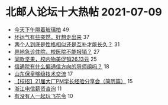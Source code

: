 # 北邮人论坛十大热帖 2021-07-09

- [今天下午隔着玻璃拍](https://bbs.byr.cn/article/Photo/270318) 49
- [坏运气有些突然，好想走出来](https://bbs.byr.cn/article/Feeling/3174509) 37
- [两个人到底是性格相似还是互补才能长久？](https://bbs.byr.cn/article/Friends/1998594) 31
- [异地急诊住院，校医院不能报销？](https://bbs.byr.cn/article/Talking/6287666) 27
- [同款坚果，校内物美促销26.13元](https://bbs.byr.cn/article/Picture/3293781) 25
- [信通院有什么偏通信方向的导师组吗？](https://bbs.byr.cn/article/AimGraduate/1208614) 18
- [山东保皇够级技术交流](https://bbs.byr.cn/article/Shandong/420705) 17
- [【校招】21届大厂PM学长经验分享会（简历篇）](https://bbs.byr.cn/article/Job/2137600) 15
- [浙江电信薪资咨询](https://bbs.byr.cn/article/WorkLife/1170195) 11
- [有没有人一起玩飞花令](https://bbs.byr.cn/article/Poetry/34402) 10


